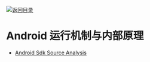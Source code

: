 [![返回目录](https://parg.co/UGo)](https://github.com/wxyyxc1992/Awesome-Links) 
 
 
# Android 运行机制与内部原理

- [Android Sdk Source Analysis](https://github.com/LittleFriendsGroup/AndroidSdkSourceAnalysis)


